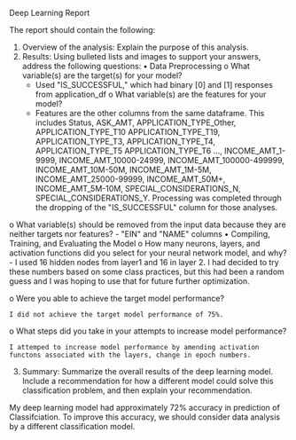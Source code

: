 Deep Learning Report

The report should contain the following:
1.	Overview of the analysis: Explain the purpose of this analysis.
2.	Results: Using bulleted lists and images to support your answers, address the following questions:
•	Data Preprocessing
o	What variable(s) are the target(s) for your model?
    - Used "IS_SUCCESSFUL," which had binary [0] and [1] responses from application_df
o	What variable(s) are the features for your model?
    - Features are the other columns from the same dataframe. This includes Status, ASK_AMT, APPLICATION_TYPE_Other, APPLICATION_TYPE_T10	APPLICATION_TYPE_T19, APPLICATION_TYPE_T3, APPLICATION_TYPE_T4, APPLICATION_TYPE_T5	APPLICATION_TYPE_T6	..., INCOME_AMT_1-9999, INCOME_AMT_10000-24999, INCOME_AMT_100000-499999, INCOME_AMT_10M-50M, INCOME_AMT_1M-5M, INCOME_AMT_25000-99999, INCOME_AMT_50M+, INCOME_AMT_5M-10M, SPECIAL_CONSIDERATIONS_N, SPECIAL_CONSIDERATIONS_Y. Processing was completed through the dropping of the "IS_SUCCESSFUL" column for those analyses. 

o	What variable(s) should be removed from the input data because they are neither targets nor features?
    - "EIN" and "NAME" columns 
•	Compiling, Training, and Evaluating the Model
o	How many neurons, layers, and activation functions did you select for your neural network model, and why?
    - I used 16 hidden nodes from layer1 and 16 in layer 2. I had decided to try these numbers based on some class practices, but this had been a random guess and I was hoping to use that for future further optimization.

o	Were you able to achieve the target model performance?

    I did not achieve the target model performance of 75%. 

o	What steps did you take in your attempts to increase model performance?

    I attemped to increase model performance by amending activation functons associated with the layers, change in epoch numbers. 

3.	Summary: Summarize the overall results of the deep learning model. Include a recommendation for how a different model could solve this classification problem, and then explain your recommendation.

My deep learning model had approximately 72% accuracy in prediction of Classifciation. To improve this accuracy, we should consider data analysis by a different classification model. 